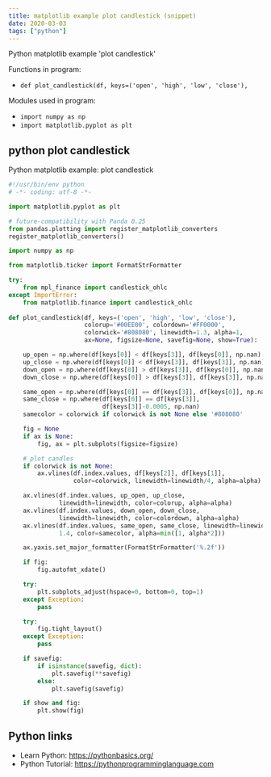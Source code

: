 ```yaml
---
title: matplotlib example plot candlestick (snippet)
date: 2020-03-03
tags: ["python"]
---
```

Python matplotlib example 'plot candlestick'

Functions in program: 
* `def plot_candlestick(df, keys=('open', 'high', 'low', 'close'),`

Modules used in program: 
* `import numpy as np`
* `import matplotlib.pyplot as plt`

## python plot candlestick

Python matplotlib example: plot candlestick

```python
#!/usr/bin/env python
# -*- coding: utf-8 -*-

import matplotlib.pyplot as plt

# future-compatibility with Panda 0.25
from pandas.plotting import register_matplotlib_converters
register_matplotlib_converters()

import numpy as np

from matplotlib.ticker import FormatStrFormatter

try:
    from mpl_finance import candlestick_ohlc
except ImportError:
    from matplotlib.finance import candlestick_ohlc
    
def plot_candlestick(df, keys=('open', 'high', 'low', 'close'),
                     colorup='#00EE00', colordown='#FF0000',
                     colorwick='#808080', linewidth=1.3, alpha=1,
                     ax=None, figsize=None, savefig=None, show=True):

    up_open = np.where(df[keys[0]] < df[keys[3]], df[keys[0]], np.nan)
    up_close = np.where(df[keys[0]] < df[keys[3]], df[keys[3]], np.nan)
    down_open = np.where(df[keys[0]] > df[keys[3]], df[keys[0]], np.nan)
    down_close = np.where(df[keys[0]] > df[keys[3]], df[keys[3]], np.nan)

    same_open = np.where(df[keys[0]] == df[keys[3]], df[keys[0]], np.nan)
    same_close = np.where(df[keys[0]] == df[keys[3]],
                          df[keys[3]]-0.0005, np.nan)
    samecolor = colorwick if colorwick is not None else '#808080'

    fig = None
    if ax is None:
        fig, ax = plt.subplots(figsize=figsize)

    # plot candles
    if colorwick is not None:
        ax.vlines(df.index.values, df[keys[2]], df[keys[1]],
                  color=colorwick, linewidth=linewidth/4, alpha=alpha)

    ax.vlines(df.index.values, up_open, up_close,
              linewidth=linewidth, color=colorup, alpha=alpha)
    ax.vlines(df.index.values, down_open, down_close,
              linewidth=linewidth, color=colordown, alpha=alpha)
    ax.vlines(df.index.values, same_open, same_close, linewidth=linewidth *
              1.4, color=samecolor, alpha=min([1, alpha*2]))

    ax.yaxis.set_major_formatter(FormatStrFormatter('%.2f'))

    if fig:
        fig.autofmt_xdate()

    try:
        plt.subplots_adjust(hspace=0, bottom=0, top=1)
    except Exception:
        pass

    try:
        fig.tight_layout()
    except Exception:
        pass

    if savefig:
        if isinstance(savefig, dict):
            plt.savefig(**savefig)
        else:
            plt.savefig(savefig)

    if show and fig:
        plt.show(fig)

```

## Python links

- Learn Python: https://pythonbasics.org/
- Python Tutorial: https://pythonprogramminglanguage.com
